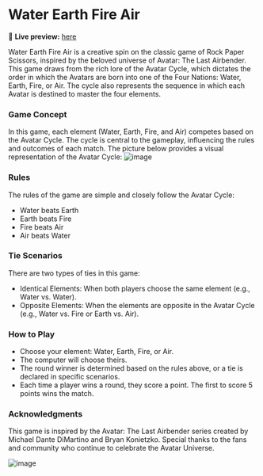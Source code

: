 # Water Earth Fire Air


🔗 **Live preview:** [here](https://marianasantis.github.io/water-earth-fire-air/)


Water Earth Fire Air is a creative spin on the classic game of Rock Paper Scissors, inspired by the beloved universe of Avatar: The Last Airbender. This game draws from the rich lore of the Avatar Cycle, which dictates the order in which the Avatars are born into one of the Four Nations: Water, Earth, Fire, or Air. The cycle also represents the sequence in which each Avatar is destined to master the four elements.


### Game Concept
In this game, each element (Water, Earth, Fire, and Air) competes based on the Avatar Cycle. The cycle is central to the gameplay, influencing the rules and outcomes of each match. The picture below provides a visual representation of the Avatar Cycle:
![image](https://github.com/user-attachments/assets/86c0fa3b-6df0-42c7-8781-eeac9707f73e)


### Rules
The rules of the game are simple and closely follow the Avatar Cycle:

- Water beats Earth
- Earth beats Fire
- Fire beats Air
- Air beats Water


### Tie Scenarios
There are two types of ties in this game:

- Identical Elements: When both players choose the same element (e.g., Water vs. Water).
- Opposite Elements: When the elements are opposite in the Avatar Cycle (e.g., Water vs. Fire or Earth vs. Air).


### How to Play

- Choose your element: Water, Earth, Fire, or Air.
- The computer will choose theirs.
- The round winner is determined based on the rules above, or a tie is declared in specific scenarios.
- Each time a player wins a round, they score a point. The first to score 5 points wins the match.


### Acknowledgments
This game is inspired by the Avatar: The Last Airbender series created by Michael Dante DiMartino and Bryan Konietzko. Special thanks to the fans and community who continue to celebrate the Avatar Universe.


![image](https://github.com/user-attachments/assets/11b85aed-fe87-48ce-8cb8-e9f725223de4)
